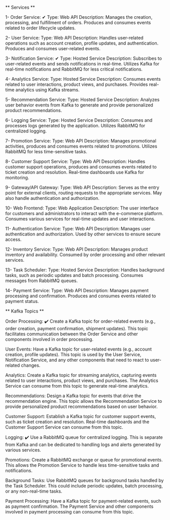 ** Services **


1- Order Service: ✔
Type: Web API
Description: Manages the creation, processing, and fulfillment of orders. Produces and consumes events related to order lifecycle updates.

2- User Service:
Type: Web API
Description: Handles user-related operations such as account creation, profile updates, and authentication. Produces and consumes user-related events.

3- Notification Service: ✔
Type: Hosted Service
Description: Subscribes to user-related events and sends notifications in real-time. Utilizes Kafka for real-time notifications and RabbitMQ for less critical notifications.

4- Analytics Service:
Type: Hosted Service
Description: Consumes events related to user interactions, product views, and purchases. Provides real-time analytics using Kafka streams.

5- Recommendation Service:
Type: Hosted Service
Description: Analyzes user behavior events from Kafka to generate and provide personalized product recommendations.

6- Logging Service:
Type: Hosted Service
Description: Consumes and processes logs generated by the application. Utilizes RabbitMQ for centralized logging.

7- Promotion Service:
Type: Web API
Description: Manages promotional activities, produces and consumes events related to promotions. Utilizes RabbitMQ for less time-sensitive tasks.

8- Customer Support Service:
Type: Web API
Description: Handles customer support operations, produces and consumes events related to ticket creation and resolution. Real-time dashboards use Kafka for monitoring.

9- Gateway/API Gateway:
Type: Web API
Description: Serves as the entry point for external clients, routing requests to the appropriate services. May also handle authentication and authorization.

10- Web Frontend:
Type: Web Application
Description: The user interface for customers and administrators to interact with the e-commerce platform. Consumes various services for real-time updates and user interactions.

11- Authentication Service:
Type: Web API
Description: Manages user authentication and authorization. Used by other services to ensure secure access.

12- Inventory Service:
Type: Web API
Description: Manages product inventory and availability. Consumed by order processing and other relevant services.

13- Task Scheduler:
Type: Hosted Service
Description: Handles background tasks, such as periodic updates and batch processing. Consumes messages from RabbitMQ queues.

14- Payment Service:
Type: Web API
Description: Manages payment processing and confirmation. Produces and consumes events related to payment status.

** Kafka Topics **

Order Processing: ✔️
Create a Kafka topic for order-related events (e.g., order creation, payment confirmation, shipment updates). This topic facilitates communication between the Order Service and other components involved in order processing.

User Events:
Have a Kafka topic for user-related events (e.g., account creation, profile updates). This topic is used by the User Service, Notification Service, and any other components that need to react to user-related changes.

Analytics:
Create a Kafka topic for streaming analytics, capturing events related to user interactions, product views, and purchases. The Analytics Service can consume from this topic to generate real-time analytics.

Recommendations:
Design a Kafka topic for events that drive the recommendation engine. This topic allows the Recommendation Service to provide personalized product recommendations based on user behavior.

Customer Support:
Establish a Kafka topic for customer support events, such as ticket creation and resolution. Real-time dashboards and the Customer Support Service can consume from this topic.

Logging: ✔️
Use a RabbitMQ queue for centralized logging. This is separate from Kafka and can be dedicated to handling logs and alerts generated by various services.

Promotions:
Create a RabbitMQ exchange or queue for promotional events. This allows the Promotion Service to handle less time-sensitive tasks and notifications.

Background Tasks:
Use RabbitMQ queues for background tasks handled by the Task Scheduler. This could include periodic updates, batch processing, or any non-real-time tasks.

Payment Processing:
Have a Kafka topic for payment-related events, such as payment confirmation. The Payment Service and other components involved in payment processing can consume from this topic.
